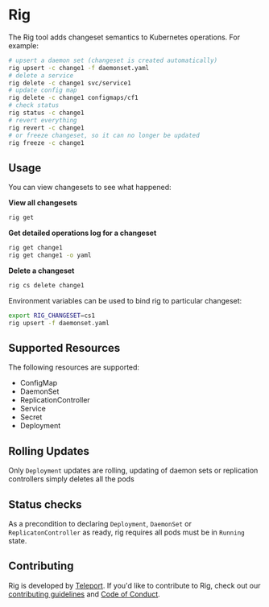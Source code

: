 # Rig

The Rig tool adds changeset semantics to Kubernetes operations. For example:

```sh
# upsert a daemon set (changeset is created automatically)
rig upsert -c change1 -f daemonset.yaml
# delete a service
rig delete -c change1 svc/service1
# update config map
rig delete -c change1 configmaps/cf1
# check status
rig status -c change1
# revert everything
rig revert -c change1
# or freeze changeset, so it can no longer be updated
rig freeze -c change1
```

## Usage

You can view changesets to see what happened:

**View all changesets**

```sh
rig get
```

**Get detailed operations log for a changeset**

```sh
rig get change1
rig get change1 -o yaml
```

**Delete a changeset**

```sh
rig cs delete change1
```

Environment variables can be used to bind rig to particular changeset:

```sh
export RIG_CHANGESET=cs1
rig upsert -f daemonset.yaml
```

## Supported Resources

The following resources are supported:

* ConfigMap
* DaemonSet
* ReplicationController
* Service
* Secret
* Deployment

## Rolling Updates

Only `Deployment` updates are rolling, updating of daemon sets or replication controllers simply deletes all the pods

## Status checks

As a precondition to declaring `Deployment`, `DaemonSet` or `ReplicatonController` as ready, rig requires all pods must be in `Running` state.

## Contributing

Rig is developed by [Teleport](https://goteleport.com/). If you'd like to contribute to Rig, check out our
[contributing guidelines](./CONTRIBUTING.md) and [Code of Conduct](./CODE_OF_CONDUCT.md).

